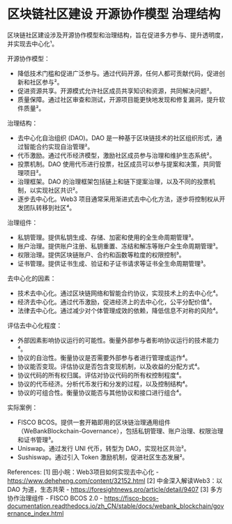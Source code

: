# 区块链社区建设 开源协作模型 治理结构
区块链社区建设涉及开源协作模型和治理结构，旨在促进多方参与、提升透明度，并实现去中心化¹。

开源协作模型：

*   降低技术门槛和促进广泛参与。通过代码开源，任何人都可贡献代码，促进创新和社区参与²。
*   促进资源共享。开源模式允许社区成员共享知识和资源，共同解决问题²。
*   质量保障。通过社区审查和测试，开源项目能更快地发现和修复漏洞，提升软件质量²。

治理结构：

*   去中心化自治组织 (DAO)。DAO 是一种基于区块链技术的社区组织形式，通过智能合约实现自治管理²。
*   代币激励。通过代币经济模型，激励社区成员参与治理和维护生态系统²。
*   投票机制。DAO 使用代币进行投票，社区成员可以参与提案和决策，共同管理项目²。
*   治理框架。DAO 的治理框架包括链上和链下提案治理，以及不同的投票机制，以实现社区共识²。
*   逐步去中心化。Web3 项目通常采用渐进式去中心化方法，逐步将控制权从开发团队转移到社区⁴。

治理组件：

*   私钥管理。提供私钥生成、存储、加密和使用的全生命周期管理³。
*   账户治理。提供账户注册、私钥重置、冻结和解冻等账户全生命周期管理³。
*   权限治理。提供区块链账户、合约和函数等粒度的权限控制³。
*   证书管理。提供证书生成、验证和子证书请求等证书全生命周期管理³。

去中心化的因素：

*   技术去中心化。通过区块链网络和智能合约协议，实现技术上的去中心化⁴。
*   经济去中心化。通过代币激励，促进经济上的去中心化，公平分配价值⁴。
*   法律去中心化。通过减少对个体管理成效的依赖，降低信息不对称的风险⁴。

评估去中心化程度：

*   外部因素影响协议运行的可能性。衡量外部参与者影响协议运行的技术能力⁴。
*   协议的自治性。衡量协议是否需要外部参与者进行管理或运作⁴。
*   协议能否变现。评估协议是否包含变现机制，以及收益的分配方式⁴。
*   协议代码的所有权归属。评估对协议代码的所有权控制程度⁴。
*   协议的代币经济。分析代币发行和分发的过程，以及控制结构⁴。
*   协议的可组合性。衡量协议能否与其他协议和接口进行组合⁴。

实际案例：

*   FISCO BCOS。提供一套开箱即用的区块链治理通用组件（WeBankBlockchain-Governance），包括私钥管理、账户治理、权限治理和证书管理³。
*   Uniswap。通过发行 UNI 代币，转型为 DAO，实现社区共治²。
*   Sushiswap。通过引入 Token 激励机制，促进社区生态发展²。

References:
[1] 田小皖：Web3项目如何实现去中心化 - https://www.deheheng.com/content/32152.html
[2] 中金深入解读Web3：以DAO 为道，生态共荣 - https://foresightnews.pro/article/detail/9407
[3] 多方协作治理组件 - FISCO BCOS 2.0 - https://fisco-bcos-documentation.readthedocs.io/zh_CN/stable/docs/webank_blockchain/governance_index.html
